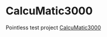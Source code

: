 # CalcuMatic3000
Pointless test project
[CalcuMatic3000](http://www.cs.helsinki.fi/u/mkoski/codestuff/img/calcumatic.png)
